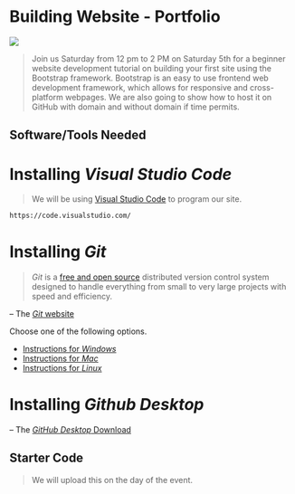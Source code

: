 # Building Website - Portfolio
![](https://media.discordapp.net/attachments/749435458252963840/751261357491355698/unknown.png?width=1368&height=684)
>Join us Saturday from 12 pm to 2 PM on Saturday 5th for a beginner website development tutorial on building your first site using the Bootstrap framework. Bootstrap is an easy to use frontend web development framework, which allows for responsive and cross-platform webpages. We are also going to show how to host it on GitHub with domain and without domain if time permits.

## Software/Tools Needed

# Installing *Visual Studio Code*
>We will be using [Visual Studio Code](https://code.visualstudio.com/) to program our site.

```bash
https://code.visualstudio.com/
```

# Installing *Git*

> *Git* is a [free and open source](http://git-scm.com/about/free-and-open-source) distributed version control system designed to handle everything from small to very large projects with speed and efficiency.

– The [*Git* website](http://git-scm.com/)

Choose one of the following options.
- [Instructions for *Windows*](https://github.com/PranavPrashar/CodeFi-Frosh-Workshop/blob/master/windows.md)
- [Instructions for *Mac*](https://github.com/PranavPrashar/CodeFi-Frosh-Workshop/blob/master/mac.md)
- [Instructions for *Linux*](https://github.com/PranavPrashar/CodeFi-Frosh-Workshop/blob/master/linux.md)

# Installing *Github Desktop*

– The [*GitHub Desktop* Download](https://desktop.github.com/)

## Starter Code
>We will upload this on the day of the event.
